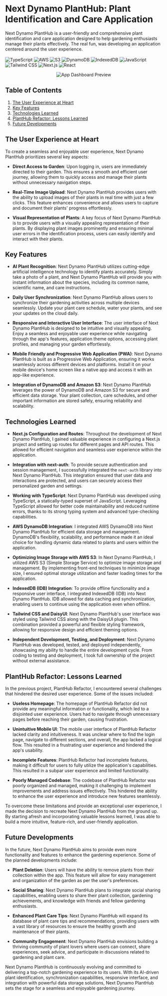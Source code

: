 # Next Dynamo PlantHub: Plant Identification and Care Application

Next Dynamo PlantHub is a user-friendly and comprehensive plant identification and care application designed to help gardening enthusiasts manage their plants effectively. The real fun, was developing an application centered around the user experience.
<br></br>
![TypeScript](https://img.shields.io/badge/TypeScript-007ACC?style=for-the-badge&logo=typescript&logoColor=white)
![AWS](https://img.shields.io/badge/AWS-232F3E?style=for-the-badge&logo=amazon-aws&logoColor=white)
![S3](https://img.shields.io/badge/S3-569A31?style=for-the-badge&logo=amazon-s3&logoColor=white)
![DynamoDB](https://img.shields.io/badge/DynamoDB-4053D6?style=for-the-badge&logo=amazon-dynamodb&logoColor=white)
![IndexedDB](https://img.shields.io/badge/IndexedDB-2196F3?style=for-the-badge&logo=mozilla-firefox&logoColor=white)
![JavaScript](https://img.shields.io/badge/JavaScript-F7DF1E?style=for-the-badge&logo=javascript&logoColor=black)
![Tailwind CSS](https://img.shields.io/badge/Tailwind_CSS-38B2AC?style=for-the-badge&logo=tailwind-css&logoColor=white)
![Next.js](https://img.shields.io/badge/Next.js-000000?style=for-the-badge&logo=next.js&logoColor=white)
![React](https://img.shields.io/badge/React-61DAFB?style=for-the-badge&logo=react&logoColor=black)

<div style="display:flex; justify-content: center">
<img src="./public/homegif.gif" alt="App Dashboard Preview" /></div>

## Table of Contents

1. [The User Experience at Heart](#the-user-experience-at-heart)
2. [Key Features](#key-features)
3. [Technologies Learned](#technologies-learned)
4. [PlantHub Refactor: Lessons Learned](#planthub-refactor-lessons-learned)
5. [Future Developments](#future-developments)

## The User Experience at Heart

To create a seamless and enjoyable user experience, Next Dynamo PlantHub prioritizes several key aspects:

- **Direct Access to Garden**: Upon logging in, users are immediately directed to their garden. This ensures a smooth and efficient user journey, allowing them to quickly access and manage their plants without unnecessary navigation steps.

- **Real-Time Image Upload**: Next Dynamo PlantHub provides users with the ability to upload images of their plants in real time with just a few clicks. This feature enhances convenience and allows users to capture and document their plants' progress effortlessly.

- **Visual Representation of Plants**: A key focus of Next Dynamo PlantHub is to provide users with a visually appealing representation of their plants. By displaying plant images prominently and ensuring minimal user errors in the identification process, users can easily identify and interact with their plants.

## Key Features

- **AI Plant Recognition**: Next Dynamo PlantHub utilizes cutting-edge artificial intelligence technology to identify plants accurately. Simply take a photo of a plant, and Next Dynamo PlantHub will provide you with instant information about the species, including its common name, scientific name, and care instructions.

- **Daily User Synchronization**: Next Dynamo PlantHub allows users to synchronize their gardening activities across multiple devices seamlessly. Update your plant care schedule, water your plants, and see your updates on the cloud daily.

- **Responsive and Interactive User Interface**: The user interface of Next Dynamo PlantHub is designed to be intuitive and visually appealing. Enjoy a seamless and enjoyable user experience while navigating through the app's features, application theme options, accessing plant profiles, and managing your garden effortlessly.

- **Mobile Friendly and Progressive Web Application (PWA)**: Next Dynamo PlantHub is built as a Progressive Web Application, ensuring it works seamlessly across different devices and platforms. Install it on your mobile device's home screen like a native app and access it with an app-like experience.

- **Integration of DynamoDB and Amazon S3**: Next Dynamo PlantHub leverages the power of DynamoDB and Amazon S3 for secure and efficient data storage. Your plant collection, care schedules, and other important information are stored safely, ensuring reliability and scalability.

## Technologies Learned

- **Next.js Configuration and Routes**: Throughout the development of Next Dynamo PlantHub, I gained valuable experience in configuring a Next.js project and setting up routes for different pages and API routes. This allowed for efficient navigation and seamless user experience within the application.

- **Integration with next-auth**: To provide secure authentication and session management, I successfully integrated the `next-auth` library into Next Dynamo PlantHub. This integration ensured that user data and interactions are protected, and users can securely access their personalized garden and settings.

- **Working with TypeScript**: Next Dynamo PlantHub was developed using TypeScript, a statically-typed superset of JavaScript. Leveraging TypeScript allowed for better code maintainability and reduced runtime errors, thanks to its strong typing system and advanced type-checking capabilities.

- **AWS DynamoDB Integration**: I integrated AWS DynamoDB into Next Dynamo PlantHub for efficient data storage and management. DynamoDB's flexibility, scalability, and performance made it an ideal choice for handling dynamic data related to plants and users within the application.

- **Optimizing Image Storage with AWS S3**: In Next Dynamo PlantHub, I utilized AWS S3 (Simple Storage Service) to optimize image storage and management. By implementing front-end techniques to minimize image size, I ensured optimal storage utilization and faster loading times for the application.

- **IndexedDB (IDB) Integration**: To provide offline functionality and a responsive user interface, I integrated IndexedDB (IDB) into Next Dynamo PlantHub. IDB allowed for data caching and synchronization, enabling users to continue using the application even when offline.

- **Tailwind CSS and DaisyUI**: Next Dynamo PlantHub's user interface was styled using Tailwind CSS along with the DaisyUI plugin. This combination provided a powerful and flexible styling framework, allowing for responsive design and efficient theming options.

- **Independent Development, Testing, and Deployment**: Next Dynamo PlantHub was developed, tested, and deployed independently, showcasing my ability to handle the entire development cycle. From coding to testing and deployment, I took full ownership of the project without external assistance.

## PlantHub Refactor: Lessons Learned

In the previous project, PlantHub Refactor, I encountered several challenges that hindered the desired user experience. Some of the issues included:

- **Useless Homepage**: The homepage of PlantHub Refactor did not provide any meaningful information or functionality, which led to a disjointed user experience. Users had to navigate through unnecessary pages before reaching their garden, causing frustration.

- **Unintuitive Mobile UI**: The mobile user interface of PlantHub Refactor lacked clarity and intuitiveness. It was unclear where to find the login page, navigate to different sections, and overall, the app lacked a logical flow. This resulted in a frustrating user experience and hindered the app's usability.

- **Incomplete Features**: PlantHub Refactor had incomplete features, making it difficult for users to fully utilize the application's capabilities. This resulted in a subpar user experience and limited functionality.

- **Poorly Managed Codebase**: The codebase of PlantHub Refactor was poorly organized and managed, making it challenging to implement improvements and address issues effectively. This hindered the ability to enhance the user experience and introduce new features seamlessly.

To overcome these limitations and provide an exceptional user experience, I made the decision to recreate Next Dynamo PlantHub from the ground up. By starting afresh and incorporating valuable lessons learned, I was able to build a more intuitive, feature-rich, and user-friendly application.

## Future Developments

In the future, Next Dynamo PlantHub aims to provide even more functionality and features to enhance the gardening experience. Some of the planned developments include:

- **Plant Deletion**: Users will have the ability to remove plants from their collection within the app. This feature will allow for easy management and organization of the garden as per the user's preferences.

- **Social Sharing**: Next Dynamo PlantHub plans to integrate social sharing capabilities, enabling users to share their plant collection, gardening achievements, and knowledge with friends and fellow gardening enthusiasts.

- **Enhanced Plant Care Tips**: Next Dynamo PlantHub will expand its database of plant care tips and recommendations, providing users with a vast library of resources to ensure the healthy growth and maintenance of their plants.

- **Community Engagement**: Next Dynamo PlantHub envisions building a thriving community of plant lovers where users can connect, share experiences, seek advice, and participate in discussions related to gardening and plant care.

Next Dynamo PlantHub is continuously evolving and committed to delivering a top-notch gardening experience to its users. With its AI-driven plant identification, synchronization capabilities, responsive interface, and integration with powerful data storage solutions, Next Dynamo PlantHub sets the stage for a seamless and enjoyable gardening journey.


